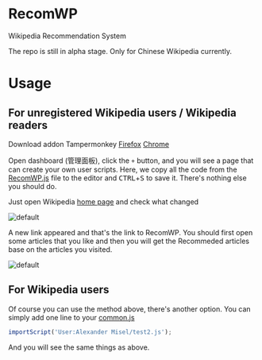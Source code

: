 # RecomWP
Wikipedia Recommendation System

The repo is still in alpha stage. Only for Chinese Wikipedia currently.

# Usage
## For unregistered Wikipedia users / Wikipedia readers
Download addon Tampermonkey [Firefox](https://addons.mozilla.org/zh-CN/firefox/addon/tampermonkey/) [Chrome](https://chrome.google.com/webstore/search/tampermonkey)

Open dashboard (管理面板), click the `+` button, and you will see a page that can create your own user scripts. Here, we copy all the code from the [RecomWP.js](https://github.com/AlexanderMisel/RecomWP/blob/master/RecomWP.js) file to the editor and <kbd>CTRL</kbd>+<kbd>S</kbd> to save it. There's nothing else you should do.

Just open Wikipedia [home page](https://zh.wikipedia.org/wiki/Wikipedia:%E9%A6%96%E9%A1%B5) and check what changed

![default](https://screenshotscdn.firefoxusercontent.com/images/557d66de-3ce8-4f9a-bb4f-639dea26d972.png)

A new link appeared and that's the link to RecomWP. You should first open some articles that you like and then you will get the Recommeded articles base on the articles you visited.

![default](https://screenshotscdn.firefoxusercontent.com/images/7104cb37-f333-4625-964f-e6654f39a4cc.png)

## For Wikipedia users
Of course you can use the method above, there's another option. You can simply add one line to your [common.js](https://zh.wikipedia.org/wiki/Special:MyPage/common.js)
```js
importScript('User:Alexander Misel/test2.js');
```
And you will see the same things as above.
